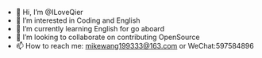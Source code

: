- 👋 Hi, I’m @ILoveQier
- 👀 I’m interested in Coding and English
- 🌱 I’m currently learning English for go aboard
- 💞️ I’m looking to collaborate on contributing OpenSource
- 📫 How to reach me: mikewang199333@163.com or WeChat:597584896

<!---
ILoveQier/ILoveQier is a ✨ special ✨ repository because its `README.md` (this file) appears on your GitHub profile.
You can click the Preview link to take a look at your changes.
--->
